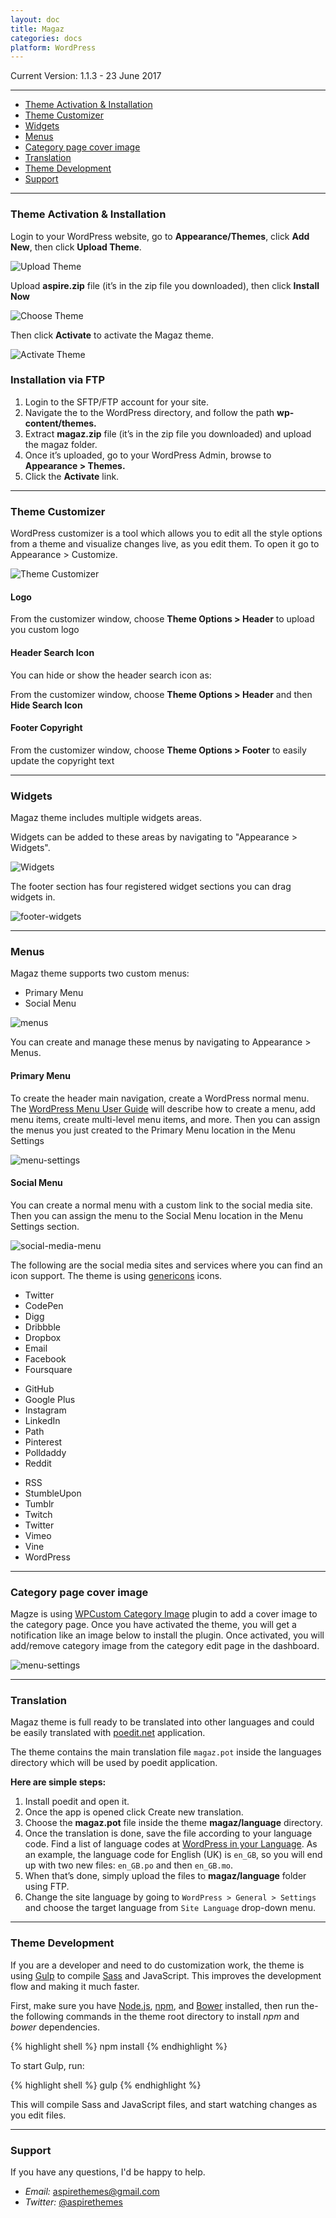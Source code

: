 ```yaml
---
layout: doc
title: Magaz
categories: docs
platform: WordPress
---
```


Current Version: 1.1.3 - 23 June 2017

---

* [Theme Activation & Installation](#theme-activation--installation)
* [Theme Customizer](#theme-customizer)
* [Widgets](#widgets)
* [Menus](#menus)
* [Category page cover image](#category-page-cover-image)
* [Translation](#translation)
* [Theme Development](#theme-development)
* [Support](#Support)

---

### Theme Activation & Installation

Login to your WordPress website, go to **Appearance/Themes**, click **Add New**, then click **Upload Theme**.

![Upload Theme](/images/docs/wordpress/shared/upload-theme.png)

Upload **aspire.zip** file (it’s in the zip file you downloaded), then click **Install Now**

![Choose Theme](/images/docs/wordpress/shared/choose-theme-file.png)

Then click **Activate** to activate the Magaz theme.

![Activate Theme](/images/docs/wordpress/shared/activate-theme.png)

### Installation via FTP

1. Login to the SFTP/FTP account for your site.
2. Navigate the to the WordPress directory, and follow the path **wp-content/themes.**
3. Extract **magaz.zip** file (it’s in the zip file you downloaded) and upload the magaz folder.
4. Once it’s uploaded, go to your WordPress Admin, browse to **Appearance > Themes.**
5. Click the **Activate** link.

---

### Theme Customizer

WordPress customizer is a tool which allows you to edit all the style options from a theme and visualize changes live, as you edit them. To open it go to Appearance > Customize.

![Theme Customizer](/images/docs/wordpress/magaz/customizer.png)

#### Logo

From the customizer window, choose **Theme Options > Header** to upload you custom logo

#### Header Search Icon

You can hide or show the header search icon as:

From the customizer window, choose **Theme Options > Header** and then **Hide Search Icon**

#### Footer Copyright

From the customizer window, choose **Theme Options > Footer** to easily update the copyright text

---

### Widgets

Magaz theme includes multiple widgets areas.

Widgets can be added to these areas by navigating to "Appearance > Widgets".

![Widgets](/images/docs/wordpress/magaz/widgets.png)

The footer section has four registered widget sections you can drag widgets in.

![footer-widgets](/images/docs/wordpress/magaz/footer-widgets.png)

---

### Menus

Magaz theme supports two custom menus:

* Primary Menu
* Social Menu

![menus](/images/docs/wordpress/magaz/menus.png)

You can create and manage these menus by navigating to Appearance > Menus.

#### Primary Menu

To create the header main navigation, create a WordPress normal menu. The [WordPress Menu User Guide](https://codex.wordpress.org/WordPress_Menu_User_Guide) will describe how to create a menu, add menu items, create multi-level menu items, and more. Then you can assign the menus you just created to the Primary Menu location in the Menu Settings

![menu-settings](/images/docs/wordpress/magaz/menu-settings.png)

#### Social Menu

You can create a normal menu with a custom link to the social media site. Then you can assign the menu to the Social Menu location in the Menu Settings section.

![social-media-menu](/images/docs/wordpress/magaz/social-media-menu.png)

The following are the social media sites and services where you can find an icon support. The theme is using [genericons](http://genericons.com/) icons.

<div class="o-grid">
  <div class="o-grid__col o-grid__col--1-3">
    <ul>
      <li>Twitter</li>
      <li>CodePen</li>
      <li>Digg</li>
      <li>Dribbble</li>
      <li>Dropbox</li>
      <li>Email</li>
      <li>Facebook</li>
      <li>Foursquare</li>
    </ul>
  </div>
  <div class="o-grid__col o-grid__col--1-3">
    <ul>
      <li>GitHub</li>
      <li>Google Plus</li>
      <li>Instagram</li>
      <li>LinkedIn</li>
      <li>Path</li>
      <li>Pinterest</li>
      <li>Polldaddy</li>
      <li>Reddit</li>
    </ul>
  </div>
  <div class="o-grid__col o-grid__col--1-3">
    <ul>
      <li>RSS</li>
      <li>StumbleUpon</li>
      <li>Tumblr</li>
      <li>Twitch</li>
      <li>Twitter</li>
      <li>Vimeo</li>
      <li>Vine</li>
      <li>WordPress</li>
    </ul>
  </div>
</div>

---

### Category page cover image

Magze is using [WPCustom Category Image](https://wordpress.org/plugins/wpcustom-category-image/) plugin to add a cover image to the category page. Once you have activated the theme, you will get a notification like an image below to install the plugin. Once activated, you will add/remove category image from the category edit page in the dashboard.

![menu-settings](/images/docs/wordpress/magaz/category-plugin.png)

---

### Translation

Magaz theme is full ready to be translated into other languages and could be easily translated with [poedit.net](https://poedit.net/) application.

The theme contains the main translation file `magaz.pot` inside the languages directory which will be used by poedit application.

**Here are simple steps:**

1. Install poedit and open it.
2. Once the app is opened click Create new translation.
3. Choose the **magaz.pot** file inside the theme **magaz/language** directory.
4. Once the translation is done, save the file according to your language code. Find a list of language codes at [WordPress in your Language](https://make.wordpress.org/polyglots/teams/). As an example, the language code for English (UK) is `en_GB`, so you will end up with two new files: `en_GB.po` and then `en_GB.mo`.
5. When that’s done, simply upload the files to **magaz/language** folder using FTP.
6. Change the site language by going to `WordPress > General > Settings` and choose the target language from `Site Language` drop-down menu.

---

### Theme Development

If you are a developer and need to do customization work, the theme is using [Gulp](https://github.com/gulpjs/gulp) to compile [Sass](http://sass-lang.com/) and JavaScript. This improves the development flow and making it much faster.

First, make sure you have [Node.js](https://nodejs.org/en/), [npm](https://www.npmjs.com/), and [Bower](https://bower.io/#install-bower) installed, then run the-the following commands in the theme root directory to install *npm* and *bower* dependencies.

{% highlight shell %}
npm install
{% endhighlight %}

To start Gulp, run:

{% highlight shell %}
gulp
{% endhighlight %}

This will compile Sass and JavaScript files, and start watching changes as you edit files.

---

### Support

If you have any questions, I'd be happy to help.

* _Email:_ [aspirethemes@gmail.com](mailto:aspirethemes@gmail.com)
* _Twitter:_ [@aspirethemes](https://twitter.com/aspirethemes)